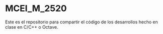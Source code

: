 # MCEI_M_2520
Este es el repositorio para compartir el código de los desarrollos hecho en clase en C/C++ o Octave.
